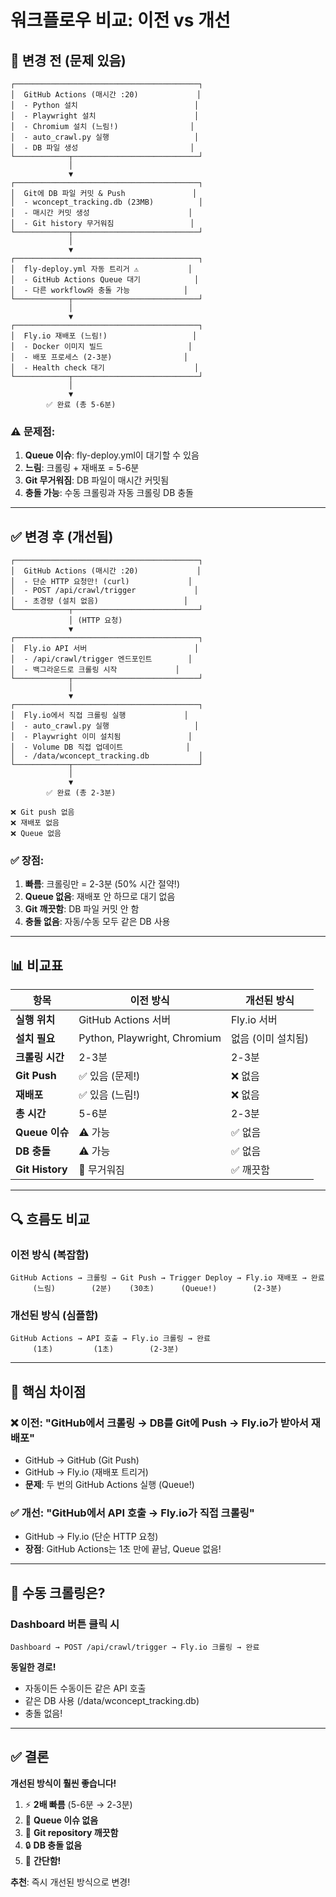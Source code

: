 # 워크플로우 비교: 이전 vs 개선

## 🔄 변경 전 (문제 있음)

```
┌─────────────────────────────────────────┐
│  GitHub Actions (매시간 :20)             │
│  - Python 설치                          │
│  - Playwright 설치                      │
│  - Chromium 설치 (느림!)                │
│  - auto_crawl.py 실행                   │
│  - DB 파일 생성                         │
└────────────┬────────────────────────────┘
             │
             ▼
┌─────────────────────────────────────────┐
│  Git에 DB 파일 커밋 & Push               │
│  - wconcept_tracking.db (23MB)          │
│  - 매시간 커밋 생성                      │
│  - Git history 무거워짐                 │
└────────────┬────────────────────────────┘
             │
             ▼
┌─────────────────────────────────────────┐
│  fly-deploy.yml 자동 트리거 ⚠️           │
│  - GitHub Actions Queue 대기            │
│  - 다른 workflow와 충돌 가능            │
└────────────┬────────────────────────────┘
             │
             ▼
┌─────────────────────────────────────────┐
│  Fly.io 재배포 (느림!)                   │
│  - Docker 이미지 빌드                   │
│  - 배포 프로세스 (2-3분)                │
│  - Health check 대기                    │
└────────────┬────────────────────────────┘
             │
             ▼
        ✅ 완료 (총 5-6분)
```

### ⚠️ 문제점:
1. **Queue 이슈**: fly-deploy.yml이 대기할 수 있음
2. **느림**: 크롤링 + 재배포 = 5-6분
3. **Git 무거워짐**: DB 파일이 매시간 커밋됨
4. **충돌 가능**: 수동 크롤링과 자동 크롤링 DB 충돌

---

## ✅ 변경 후 (개선됨)

```
┌─────────────────────────────────────────┐
│  GitHub Actions (매시간 :20)             │
│  - 단순 HTTP 요청만! (curl)             │
│  - POST /api/crawl/trigger             │
│  - 초경량 (설치 없음)                   │
└────────────┬────────────────────────────┘
             │ (HTTP 요청)
             ▼
┌─────────────────────────────────────────┐
│  Fly.io API 서버                        │
│  - /api/crawl/trigger 엔드포인트        │
│  - 백그라운드로 크롤링 시작             │
└────────────┬────────────────────────────┘
             │
             ▼
┌─────────────────────────────────────────┐
│  Fly.io에서 직접 크롤링 실행             │
│  - auto_crawl.py 실행                   │
│  - Playwright 이미 설치됨               │
│  - Volume DB 직접 업데이트              │
│  - /data/wconcept_tracking.db           │
└────────────┬────────────────────────────┘
             │
             ▼
        ✅ 완료 (총 2-3분)
        
❌ Git push 없음
❌ 재배포 없음
❌ Queue 없음
```

### ✅ 장점:
1. **빠름**: 크롤링만 = 2-3분 (50% 시간 절약!)
2. **Queue 없음**: 재배포 안 하므로 대기 없음
3. **Git 깨끗함**: DB 파일 커밋 안 함
4. **충돌 없음**: 자동/수동 모두 같은 DB 사용

---

## 📊 비교표

| 항목 | 이전 방식 | 개선된 방식 |
|------|----------|-----------|
| **실행 위치** | GitHub Actions 서버 | Fly.io 서버 |
| **설치 필요** | Python, Playwright, Chromium | 없음 (이미 설치됨) |
| **크롤링 시간** | 2-3분 | 2-3분 |
| **Git Push** | ✅ 있음 (문제!) | ❌ 없음 |
| **재배포** | ✅ 있음 (느림!) | ❌ 없음 |
| **총 시간** | 5-6분 | 2-3분 |
| **Queue 이슈** | ⚠️ 가능 | ✅ 없음 |
| **DB 충돌** | ⚠️ 가능 | ✅ 없음 |
| **Git History** | 🔴 무거워짐 | ✅ 깨끗함 |

---

## 🔍 흐름도 비교

### 이전 방식 (복잡함)
```
GitHub Actions → 크롤링 → Git Push → Trigger Deploy → Fly.io 재배포 → 완료
     (느림)        (2분)    (30초)      (Queue!)        (2-3분)
```

### 개선된 방식 (심플함)
```
GitHub Actions → API 호출 → Fly.io 크롤링 → 완료
     (1초)         (1초)        (2-3분)
```

---

## 🎯 핵심 차이점

### ❌ 이전: "GitHub에서 크롤링 → DB를 Git에 Push → Fly.io가 받아서 재배포"
- GitHub → GitHub (Git Push)
- GitHub → Fly.io (재배포 트리거)
- **문제**: 두 번의 GitHub Actions 실행 (Queue!)

### ✅ 개선: "GitHub에서 API 호출 → Fly.io가 직접 크롤링"
- GitHub → Fly.io (단순 HTTP 요청)
- **장점**: GitHub Actions는 1초 만에 끝남, Queue 없음!

---

## 🚀 수동 크롤링은?

### Dashboard 버튼 클릭 시
```
Dashboard → POST /api/crawl/trigger → Fly.io 크롤링 → 완료
```

**동일한 경로!**
- 자동이든 수동이든 같은 API 호출
- 같은 DB 사용 (/data/wconcept_tracking.db)
- 충돌 없음!

---

## ✅ 결론

**개선된 방식이 훨씬 좋습니다!**

1. ⚡ **2배 빠름** (5-6분 → 2-3분)
2. 🎯 **Queue 이슈 없음**
3. 🧹 **Git repository 깨끗함**
4. 🔒 **DB 충돌 없음**
5. 🎉 **간단함!**

**추천**: 즉시 개선된 방식으로 변경!
